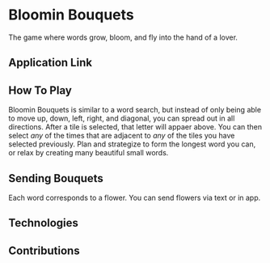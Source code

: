 # Bloomin Bouquets

The game where words grow, bloom, and fly into the hand of a lover.

## Application Link

## How To Play

Bloomin Bouquets is similar to a word search, but instead of only being able to move up, down, left, right, and diagonal, you can spread out in all directions. After a tile is selected, that letter will appaer above. You can then select _any_ of the times that are adjacent to _any_ of the tiles you have selected previously. Plan and strategize to form the longest word you can, or relax by creating many beautiful small words.

## Sending Bouquets

Each word corresponds to a flower. You can send flowers via text or in app.

## Technologies

## Contributions
